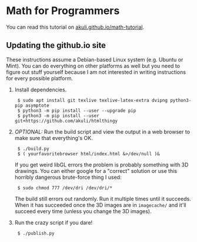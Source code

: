# Math for Programmers

You can read this tutorial on
[akuli.github.io/math-tutorial](https://akuli.github.io/math-tutorial).

## Updating the github.io site

These instructions assume a Debian-based Linux system (e.g. Ubuntu or
Mint). You can do everything on other platforms as well but you need to
figure out stuff yourself because I am not interested in writing
instructions for every possible platform.

1. Install dependencies.

        $ sudo apt install git texlive texlive-latex-extra dvipng python3-pip asymptote
        $ python3 -m pip install --user --upgrade pip
        $ python3 -m pip install --user git+https://github.com/akuli/htmlthingy

2. *OPTIONAL:* Run the build script and view the output in a web browser
   to make sure that everything's OK.

        $ ./build.py
        $ ( yourfavoritebrowser html/index.html &>/dev/null )&

    If you get weird libGL errors the problem is probably something with 3D
    drawings. You can either google for a "correct" solution or use this
    horribly dangerous brute-force thing I used:

        $ sudo chmod 777 /dev/dri /dev/dri/*

    The build still errors out randomly. Run it multiple times until it
    succeeds. When it has succeeded once the 3D images are in `imagecache/` and
    it'll succeed every time (unless you change the 3D images).

3. Run the crazy script if you dare!

        $ ./publish.py
